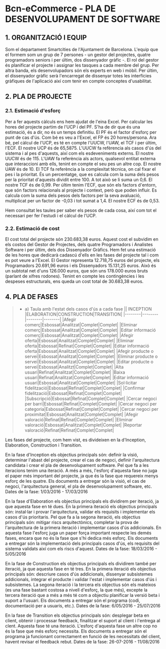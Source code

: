 # Bcn-eCommerce - PLA DE DESENVOLUPAMENT DE SOFTWARE #

## 1. ORGANITZACIÓ I EQUIP ##
Som el departament Smartcities de l'Ajuntament de Barcelona.
L'equip que el formem som un grup de 7 persones - un gestor del projectes, quatre programadors seniors i per últim, dos dissenyador gràfic -.
El rol del gestor és planificar el projecte i assignar les tasques a cada membre del grup. Per altra banda, els desenvolupadors són els experts en web i mòbil. Per últim, el dissenyador gràfic serà l'encarregat de dissenyar totes les interfícies gràfiques de l'aplicació així com tenir en compte conceptes d'usabilitat. 

## 2. PLA DE PROJECTE ##
### 2.1. Estimació d'esforç ###
Per a fer aquests càlculs ens hem ajudat de l'eina Excel. Per calcular les hores del projecte partim de l'UCP i del PF. S'ha de dir que és una estimació, és a dir, no és un temps definitiu. El PF és el factor d'esforç per punt de cas d'ús. Com bé es veu a l'Excel, el FP és 20 hores/persona.
Ara bé, pel càlcul de l'UCP, es té en compte l'UUCW, l'UAW, el TCF i per últim, l'ECF. El nostre UCP és de 65,5875.
L'UUCW fa refèrencia als casos d'ús del sistema i al pes d'aquests, així com els esdeveniments externs. El nostre UUCW és de 115.
L'UAW fa referència als actors, qualsevol entitat externa que interaccioni amb ells, tenint en compte el seu pes un altre cop. El nostre UAW és de 10.
El TCF fa referència a la complexitat tècnica, on cal fixar el pes i la prioritat. És un percentatge, que es calcula com la suma dels pesos per la prioritat d'aquests dividit entre 100. A tot això se li suma un 0,6. El nostre TCF és de 0,99.
Per últim tenim l'ECF, que són els factors d'entorn, que són factors relacionals al projecte i context, però que poden influir. Es calcula com la suma dels pesos dels factors per la seva avaluació, multiplicat per un factor de -0,03 i tot sumat a 1,4. El nostre ECF és de 0,53.

Hem consultat les taules per saber els pesos de cada cosa, així com tot el necessari per fer l'estudi i el càlcul de l'UCP.

### 2.2. Estimació de cost ###


El cost total del projecte són 230.683,38 euros. Aquest cost el subvidim en els costos del Gestor de Projectes, dels quatre Programadors i Analistes Software i per últim, dels dos Dissenyador Gràfics. Hem fet una estimació de les hores que dedicarà cadascú d'ells en les fases del projecte tal i com es pot veure a l'Excel. 
El Gestor representa 12.718,75 euros del projecte, els Programadors 20.691,96 euros i els Dissenyadors 15.131,25 euros. Això és un subtotal net	d'uns 126.000 euros, que són uns 178.000 euros bruts (parlant de xifres rodones). Tenint en compte les contingències i les despeses estructurals, ens queda un cost total de 30.683,38 euros.

## 4. PLA DE FASES ##

> - a) Taula amb l'estat dels casos d'ús a cada fase
|| INCEPTION |ELABORATION|CONSTRUCTION|TRANSITION|
|--------|--------|--------|--------|
|Afegir comerç|Esbossat|Analitzat|Complet|Complet|
|Eliminar comerç|Esbossat|Analitzat|Complet|Complet|
|Editar informació comerç|Esbossat|Analitzat|Complet|Complet|
|Afegir oferta|Esbossat|Analitzat|Complet|Complet|
|Eliminar oferta|Esbossat|Refinat|Complet|Complet|
|Editar informació oferta|Esbossat|Analitzat|Complet|Complet|
|Afegir producte o servei|Esbossat|Analitzat|Complet|Complet|
|Eliminar producte o servei|Esbossat|Analitzat|Complet|Complet|
|Editar producte o servei|Esbossat|Analitzt|Complet|Complet|
|Alta usuari|Refinat|Analitzat|Complet|Complet|
|Baixa usuari|Refinat|Analitzat|Complet|Complet|
|Editar informació usuari|Esbossat|Analitzat|Complet|Complet|
|Sol·licitar fidelització|Esbossat|Refinat|Complet|Complet|
|Confirmar fidelització|Esbossat|Refinat|Complet|Complet|
|Subscripció|Esbossat|Refinat|Complet|Complet|
|Cercar negoci per barri|Esbossat|Refinat|Complet|Complet|
|Cercar negoci per categoria|Esbossat|Refinat|Complet|Complet|
|Cercar negoci per proximitat|Esbossat|Analitzat|Complet|Complet|
|Afegir valoració|Refinat|Refinat|Complet|Complet|
|Eliminar valoració|Esbossat|Analitzat|Complet|Complet|
|Reportar valoració|Refinat|Refinat|Complet|Complet|


Les fases del projecte, com hem vist, es divideixen en la d'Inception, Elaboration, Construction i Transition.

En la fase d'Inception els objectius principals són: definir la visió, determinar l'abast del projecte, crear el cas de negoci, definir l'arquitectura candidata i crear el pla de desenvolupament software.
Pel que fa a les iteracions tenim una iteració. A més a més, l'esforç d'aquesta fase no juga el paper més important del projecte, ja que és la fase que requereix menys esforç de les quatre.
Els documents a entregar són la visió, el cas de negoci, l'arquitectura general, el pla de desenvolupament software, etc.
Dates de la fase: 1/03/2016 - 17/03/2016

En la fase d'Elaboration els objectius principals els dividirem per iteració, ja que aquesta fase en té dues.
En la primera iteració els objectius principals són: instal·lar i provar l'arquitectura, validar els requisits i implementar els casos d'ús prioritaris. Pel que fa a la segona iteració, els objectius principals són: mitigar riscs arquitectònics, completar la prova de l'arquitectura de la primera iteració i implementar casos d'ús addicionals.
En aquesta fase l'esforç juga un paper força important respecte les demés fases, encara que no és la fase que s'hi dedica més esforç.
Els documents a entregar són la implementació dels principals casos d'ús, els requisits del sistema validats així com els riscs d'aquest.
Dates de la fase: 18/03/2016 - 5/05/2016

En la fase de Construction els objectius principals els dividirem també per iteració, ja que aquesta fase en té tres.
En la primera iteració els objectius principals són: descriure casos d'ús addicionals, dissenyar subsistemes addicionals, integrar el producte i validar l'estat i implementar casos d'ús i subsistemes. La segona iteració i la tercera els objectius són els mateixos (es una fase bastant costosa a nivell d'esforç, la que més), excepte la tercera iteració que a més a més té com a objectiu planificar la versió beta i suport a l'usuari.
Els documents a entregar són el programa (codi, documentació per a usuaris, etc.).
Dates de la fase: 6/05/2016 - 25/07/2016

En la fase de Transition els objectius principals són: desplegar beta en client, obtenir i processar feedback, finalitzar el suport al client i l'entrega al clent. Aquesta fase té una iteració. L'esforç d'aquesta fase un altre cop no és la fase que més esforç necessita. 
Els documents a entregar són el programa ja funcionant correctament en funció de les necessitats del client, havent revisar el feedback rebut. 
Dates de la fase: 26-07-2016 - 11/08/2016




